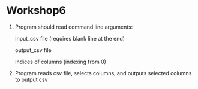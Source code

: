 # Workshop6

1. Program should read command line arguments:

    input_csv file (requires blank line at the end)

    output_csv file 
    
    indices of columns (indexing from 0)
    
2. Program reads csv file, selects columns, and outputs selected columns to output csv
